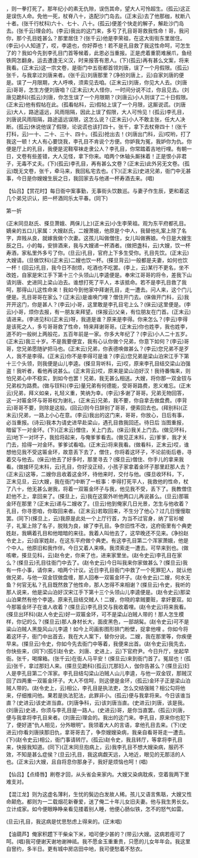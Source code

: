 <!-- { "loadSidebar": true } -->
，则一拳打死了。那年纪小的素无仇隙，误伤其命，望大人可怜超生。(孤云)这正是误伤人命。免他一死，杖脊八十，迭配沙门岛去。(正末云)去了他那枷，杖断八十者。(张千行杖科)六十、七十、八十。(孤云)便差个快走的解子，解赴沙门岛去。(张千云)理会的。(李云)我出的这门来，多亏了孔目哥哥救我性命！哥，我问你，那个孔目姓甚么？那里居住？(张千云)他是李荣祖，在这大街街东里居住。(李云)小人知道了，哎，李逵也，你好莽也！若不是孔目救了我这性命呵，可怎生了的？我如今先到李孔目门首等候着，此恩必当重报。正是虎着重箭难展爪，鱼经铁网怎翻身。运去遭逢无义汉，时来报答有恩人。(下)(孤云)再有甚么文案，将来我看。(正末云)这一宗文卷，是衙门中五衙都首领刘唐，误了一个月假限。(孤云)张千，与我拿过刘唐来者。(张千云)刘唐那里？(净扮刘唐上，云)自家刘唐的便是。误了一月限期，大人呼唤，须索见去咱。(正末云)刘唐，你见大人去。(刘唐云)哥哥，怎生方便刘唐咱？(正末云)大人怪你，一时间分说不过，你且见去。(刘唐见跪科)(孤云)刘唐，你怎生误了一个月限期？(刘唐云)小人则误了二十日假限。(正末云)他有假帖在此。(孤看帖科，云)假帖上误了一个月限，这厮说谎。(刘唐云)大人，路途遥远，风雨阻隔，因此上误了假限，大人可怜见！(孤云)李孔目，刘唐说风雨阻隔，路途遥远误限，这怎么说？(正末云)小人不敢主张，任大人决断。(孤云)休说他误了假限，论说谎也该打四十。张千，拿下去杖脊四十！(张千打科，云)一十、二十、三十、四十。(孤云)抢出去！(刘唐出门科，云)哎哟，打了我这一顿！大人有心要饶我，李孔目不肯说个方便。你妒我为冤，我妒你为仇。你便是厅上的孔目，我便是泥鞋窄袜走隶公人？李孔目，你常踏着吉地行哩。有朝一日，文卷有些差错，大人见怪，拿下你来。咱两个休轴头厮抹着！正是恨小非君子，无毒不丈夫。(下)(孤云)李孔目，再有甚么文卷？(正末云)此外另无文卷。(孤云)既无文卷，张千，牵马来，我回私宅去也。(下)(正末云)史进兄弟，衙门中无甚事，今日是你嫂嫂生辰之日，我回家去与他递一杯寿酒去来。(唱)

【仙吕】【赏花时】每日衙中案事勤，无事街头饮数巡。与妻子作生辰，更和着这几个弟兄识认，把一杯酒同乐太平春。(同下)

第一折

(正末同旦赵氏、搽旦萧娥、两俫儿上)(正末云)小生李荣祖。观为东平府都孔目。嫡亲的五口儿家属：大嫂赵氏，二嫂萧娥，他原是个中人，我替他礼案上除了名字，弃贱从良，就嫁我做个次妻。这孩儿叫做僧住，女儿叫做赛娘。今日是大嫂生辰之日。小的每，安排酒来，我与大嫂递一杯酒者。(做把盏科，云)大嫂，饮一杯寿酒，家私里外多亏了你。(旦云)孔目，官府上下多生受你。孔目先饮。(正末云)大嫂请。(旦做饮科)(正末云)二嫂也饮一杯。(搽旦背云)一般都是夫妻，如何也饮一杯！(回云)孔目，我今日不耐烦，吃酒也不吃罢。(李上，云)某行不更名，坐不改姓，自家是宋江手下第十三个头领山儿李逵便是。奉宋江哥哥的将令，差我下山请刘唐、史进同上梁山泊去。谁想打死了平人，本该抵命。若不是李孔目救了我呵，那得山儿这性命来！我如今到他家中拜谢孔目，走一遭去。问人来，这个门儿便是。孔目哥哥在家么？(正末云)是谁唤门哩？僧住开门去。(俫做开门科，云)我开开这门，你是甚人？(李云)小哥，这里敢是李孔目宅上么？(俫云)这里便是。(李云)小哥，烦你去报，有一朋友来拜望。(俫报云)父亲，有位朋友在门首。(正末云)请进来。(李进见科)(正末云)呀，我道是谁？原来是李得。你来怎么？(李云)李得是该死之人，多亏哥哥救了性命，特来拜谢哥哥。(正末云)你也姓李，我也姓李，道不的一般树上两般花，五百年前是一家。你多大年纪了？(李云)小人二十五岁。(正末云)我三十岁。不是我要便宜，我有心认你做个兄弟，你意下如何？(李云)哥哥，您兄弟愿随驴把马也。(正末云)兄弟，你表德唤做甚么？(李云)您兄弟不是歹人，我不是李得。(正末云)你不是李得可是谁？(李云)您兄弟是梁山泊宋江手下第十三个头领，则我便是山儿李逵。(搽旦背听科，云)哎，原来李孔目结交梁山泊强盗！我听者，看他再说甚么。(正末背云)哎，原来是梁山泊好汉！我待番悔来，则怕兄弟心中不稳实，到如今也罢！兄弟，我无甚么相送。大嫂，将你那一双金钗与兄弟权为路费。(做与钗科)(李云)量兄弟有何德能，受哥哥路费，恩义难忘。(正末云)兄弟，拜义如亲，礼轻义重，笑纳为幸。(李云)多谢了哥哥。兄弟无物回答，这一对匾金环与哥哥权为谢礼，(正末云)兄弟，我不要，你自拿去做盘费。(李背云)哥哥不要，则除是这般。(回云)则今日辞别了哥哥，便索回去也。(拜别科)(正末云)兄弟，一路上小心在意。(李云)我出的这门来，哥哥，你放心，日后有事，必当重报。(诗云)我本为请史进早赴梁山，遇孔目救我回还。待日后
当图重报，暗留下一对金环。(下)(正末云)僧住，关上门去。(俫云)我关上门去。(做见环科，云)地下一对环子，我拾将起来，与俺爹爹看去。(做见正末科，云)爹爹，我才关门去，拾得一对金环。爹爹试看咱。(正末云)将来我看。(做看科，正末云)哎，谁想他见我不受这匾金环，故意丢下去了，僧住，你将着这环子，不论前街后巷，寻着交与他去。(俫云)他去了好多时，那里寻去？(搽旦云)僧住、你手儿的拿来我看。(做接环见末科，云)孔目，你好没正经，小孩子家拿着金环子那里赶那人去？(正末云)这等，二嫂你且收着这金环，待他来时，交付与他。(搽旦收环科，下，正末见旦，云)大嫂，我在衙门中断了一桩事：李得打死平人，我救他的性命，杖了八十，他无甚么谢我，将着一双匾金环子与我，他见我不受，丢下了。我教僧住赶他不上，拿回来了。(搽旦上，云)我在这窗外听他两口儿再说甚么。(旦云)那匾金环在那里？(正末云)递与二嫂收了。(旦云)他到俺家几日光景，怎生与他收着？孔目，你寻思咱，你取回来者。(正末云)若取回来，不生分了他心？过几日慢慢取罢。(同下)(搽旦上，云)我原是此处一个上厅行首，为当不过官身，纳了官衫帔子，礼案上除了名子，脱贱为良，嫁了李孔目。争奈旧性不改，这府衙里有个典吏姓赵，我瞒着孔目和他暗暗的来往。我着人叫他去了，这早晚还不见来。(净扮赵令史上，云)自家姓赵，在这东平府做个典吏。有这李孔目第二个浑家萧娥，他是个中人。他原旧和我作伴。今日又着人来唤。我须索走一遭去。可早来到也。(做咳嗽，搽旦见科，云)赵令史，你来了也，进来家里坐。(赵令史云)李孔目在家么？(搽旦云)孔目往衙门中去了。(赵令史云)今日叫我来你家做甚么？(搽旦云)我有一件小事，请你来，咱两个计议。近日李孔目衙门中救了一个死罪犯人，就认他做兄弟，与他一双金钗做盘缠，那人回奉一双匾金环子。(赵令史云)二嫂，何水无鱼？何官无私？孔目既然救了他性命，那人怎得不来相谢？(搽旦云)令史，我听的那人说来，他是梁山泊好汉宋江手下第十三个头领山儿李逵便是。(赵令史云)那梁山泊果然有他个李逵。原来孔目结交贼人！二嫂，你晓的拿贼要赃，拿奸要双。如今那匾金环子在谁人收着？(搽旦云)李孔目交与我收着哩。(赵令史云)将来我看。(搽旦出环科)(赵人令史云)好一双匾金环，可不是梁山泊贼人带的！那人怎生模样，你记的么？(搽旦云)那人身材长大，面皮黑色，一部胡髯。(赵令史云)可不是粱山泊贼人黑旋风山儿李逵！如今上司画影图形排门粉壁，捉拿他哩
。你如今将着这环子，衙门中出首去，我在大人案下，替你分说。二嫂，我在那里等，你疾便早来。(搽旦云)令史，你如今先去衙门中等着，我便来出首。(赵令史云)我先去，你快些来，(同下)(孤引赵令史、刘唐、史进上，云)下官府尹。今日升厅，坐起早衙。张千，喝撺箱。(张千云)在衙人马平安！(搽旦云)来到衙门首了。冤屈也！(孤云)张千，拿过那妇人来。(搽旦见跪科)(孤云)兀那妇人，伽你告甚么？(搽旦云)妇人是李孔目第二个浑家。李孔目结勾梁山泊贼人山儿李逵，与他一双金钗，那贼汉回了四两重一双匾金环子。大人不信呵，则这便是金环，(孤云)金环子正是梁山泊贼人带的。(赵令史上，云)相公，李孔目是执法吏，怎么交结强贼？相公勾将他来，仔细推问他。果若是执法犯法，此罪非小。(孤云)便与我拿将来。今日该谁当直？(史进云)该史进当直。(刘唐争科，云)该刘唐当直。(史进云)刘唐，该是我。(刘唐云)史进，你须与李孔目是一路人。(史进云)哥，是你当直罢。(孤云)刘唐，便与我拿将李孔目来者。(刘唐云)理会的。我出的这门来。李孔目，原来你也犯下了，便好道"仇人相见，分外眼明"。我领着大人的言语，拿他孔目去来。(下)(史进云)你看刘唐挟那旧仇，拿哥哥去了，争奈嫂嫂染病，我亲自看哥哥走一遭去。(下)(赵令史云)相公，衙门事请转厅。(孤云)赵令史，我且转厅，等拿将李孔目来，快报我知道。(同下)(正末同旦抱病上，云)我李孔目不想大嫂染病，服药不效，不知是甚么症侯？(旦云)孔目，我这病觑天远，入地近，眼见的无那活的人也。(正末云)大嫂，且自将息你那身子，我好是烦恼也呵！(唱)

【仙吕】【点绛唇】刷卷才回，从头省会来家内。大嫂又染病耽疾，空着我两下里难支对。

【混江龙】则为这虚名薄利，生忧的鬓边白发故人稀。孩儿又语言焦聒，大嫂又性命颠危。都则为一二载烟花新眷爱，送了俺二十年儿女旧夫妻。他与我生男长女。立计成家。如今便眼睁睁亲看见搂着别人睡，他便心肠似铁，怎不的怒气如雷。

(旦云)孔目，我这病是忧思愁虑上得来的。(正末唱)

【油葫芦】俺家积趱下干柴籴下米，咱可便少甚的？(带云)大嫂。这病若痊可了呵。(唱)我可便谢天谢地谢神祗。我不愿金玉重重贵，只愿的儿女年年会。我这里自窨约，多半日。更有城中房店田中地，我可便愁着不愁衣。

